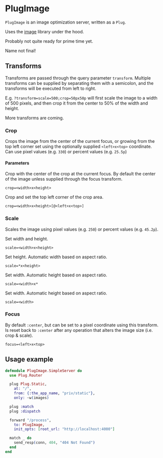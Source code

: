 # PlugImage

`PlugImage` is an image optimization server, written as a `Plug`.

Uses the [image](https://hex.pm/packages/image) library under the hood.

Probably not quite ready for prime time yet.

Name not final!

## Transforms

Transforms are passed through the query parameter `transform`. Multiple transforms
can be supplied by separating them with a semicolon, and the transforms will be
executed from left to right.

E.g. `?transform=scale=500;crop=50px50p` will first scale the image to a width of
500 pixels, and then crop it from the center to 50% of the width and height.

More transforms are coming.

### Crop

Crops the image from the center of the current focus, or growing from the top left
corner set using the optionally supplied `<left>x<top>` coordinate. Can use pixel
values (e.g. `330`) or percent values (e.g. `25.5p`)

#### Parameters

Crop with the center of the crop at the current focus. By default
the center of the image unless supplied through the focus transform.

```
crop=<width>x<height>
```

Crop and set the top left corner of the crop area.

```
crop=<width>x<height>[@<left>x<top>]
```

### Scale

Scales the image using pixel values (e.g. `250`) or percent values (e.g. `45.2p`).

Set width and height.

```
scale=<width>x<height>
```

Set height. Automatic width based on aspect ratio.

```
scale=*x<height>
```

Set width. Automatic height based on aspect ratio.

```
scale=<width>x*
```

Set width. Automatic height based on aspect ratio.

```
scale=<width>
```

### Focus

By default `:center`, but can be set to a pixel coordinate using this transform. Is reset
back to `:center` after any operation that alters the image size (i.e. crop & scale).

```
focus=<left>x<top>
```

## Usage example

```elixir
defmodule PlugImage.SimpleServer do
  use Plug.Router

  plug Plug.Static,
    at: "/",
    from: {:the_app_name, "priv/static"},
    only: ~w(images)

  plug :match
  plug :dispatch

  forward "/process",
    to: PlugImage,
    init_opts: [root_url: "http://localhost:4000"]

  match _ do
    send_resp(conn, 404, "404 Not Found")
  end
end
```
